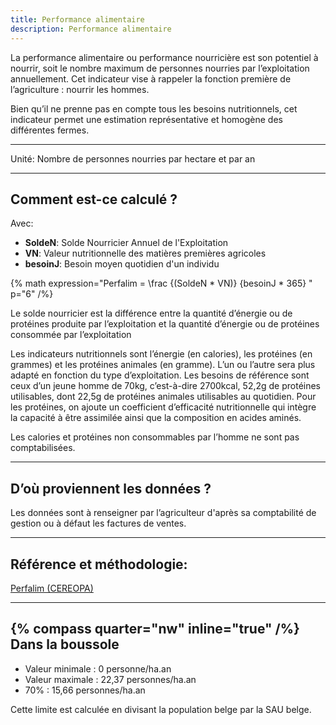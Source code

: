 ```yaml
---
title: Performance alimentaire
description: Performance alimentaire
---
```


La performance alimentaire ou performance nourricière est son potentiel à nourrir, soit le nombre maximum de personnes nourries par l’exploitation annuellement. Cet indicateur vise à rappeler la fonction première de l’agriculture : nourrir les hommes.

Bien qu’il ne prenne pas en compte tous les besoins nutritionnels, cet indicateur permet une estimation représentative et homogène des différentes fermes.

---

Unité: Nombre de personnes nourries par hectare et par an

---

## Comment est-ce calculé ?

Avec:

- **SoldeN**: Solde Nourricier Annuel de l'Exploitation
- **VN**: Valeur nutritionnelle des matières premières agricoles
- **besoinJ**: Besoin moyen quotidien d'un individu

{% math expression="Perfalim = \\frac {(SoldeN * VN)} {besoinJ * 365} " p="6" /%}

Le solde nourricier est la différence entre la quantité d’énergie ou de protéines produite par l’exploitation et la quantité d’énergie ou de protéines consommée par l’exploitation

Les indicateurs nutritionnels sont l’énergie (en calories), les protéines (en grammes) et les protéines animales (en gramme). L’un ou l’autre sera plus adapté en fonction du type d’exploitation. Les besoins de référence sont ceux d’un jeune homme de 70kg, c’est-à-dire 2700kcal, 52,2g de protéines utilisables, dont 22,5g de protéines animales utilisables au quotidien. Pour les protéines, on ajoute un coefficient d’efficacité nutritionnelle qui intègre la capacité à être assimilée ainsi que la composition en acides aminés.

Les calories et protéines non consommables par l’homme ne sont pas comptabilisées.

---

## D’où proviennent les données ?

Les données sont à renseigner par l’agriculteur d'après sa comptabilité de gestion ou à défaut les factures de ventes.

---

## Référence et méthodologie:

[Perfalim (CEREOPA)](http://perfalim.com/fr/)

---

## {% compass quarter="nw" inline="true" /%} Dans la boussole

- Valeur minimale : 0 personne/ha.an
- Valeur maximale : 22,37 personnes/ha.an
- 70% : 15,66 personnes/ha.an

Cette limite est calculée en divisant la population belge par la SAU belge.
